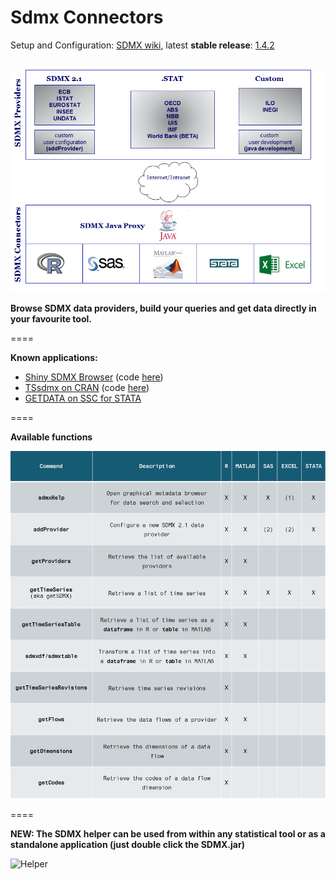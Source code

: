 Sdmx Connectors
====

Setup and Configuration: [SDMX wiki](https://github.com/amattioc/SDMX/wiki), latest **stable release**: [1.4.2](https://github.com/amattioc/SDMX/releases/tag/v1.4.2) <br><br>


![Overview](https://github.com/amattioc/SDMX/blob/master/docs/resources/sdmx.png)

**Browse SDMX data providers, build your queries and get data directly in your favourite tool.**

====

**Known applications:**

* [Shiny SDMX Browser](https://rjsdmx.shinyapps.io/sdmxBrowser/) (code [here](https://github.com/bowerth/sdmxBrowser))
* [TSsdmx on CRAN](http://cran.us.r-project.org/web/packages/TSsdmx/index.html) (code [here](http://tsdbi.r-forge.r-project.org/))
* [GETDATA on SSC for STATA](http://econpapers.repec.org/software/bocbocode/S458093.htm)

====

**Available functions**

![Functions](https://github.com/amattioc/SDMX/blob/master/docs/resources/sdmxtable.png) 

====

**NEW: The SDMX helper can be used from within any statistical tool or as a standalone application (just double click the SDMX.jar)**

![Helper](https://github.com/amattioc/SDMX/blob/master/docs/resources/helper.png)


